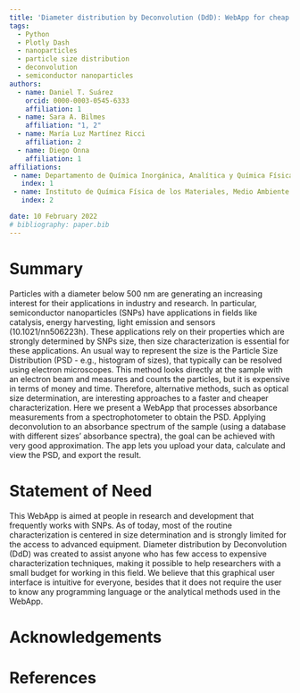 ```yaml
---
title: 'Diameter distribution by Deconvolution (DdD): WebApp for cheap and fast determination of particle size distribution (PSD) of semiconductor nanoparticles from optical measurements'
tags:
  - Python
  - Plotly Dash
  - nanoparticles
  - particle size distribution
  - deconvolution
  - semiconductor nanoparticles
authors:
  - name: Daniel T. Suárez
    orcid: 0000-0003-0545-6333
    affiliation: 1
  - name: Sara A. Bilmes
    affiliation: "1, 2"
  - name: María Luz Martínez Ricci
    affiliation: 2
  - name: Diego Onna
    affiliation: 1
affiliations:
 - name: Departamento de Química Inorgánica, Analítica y Química Física, Facultad de Ciencias Exactas y Naturales, Universidad de Buenos Aires, Buenos Aires, Argentina
   index: 1
 - name: Instituto de Química Física de los Materiales, Medio Ambiente y Energía, (INQUIMAE) CONICET Universidad de Buenos Aires, Buenos Aires, Argentina
   index: 2

date: 10 February 2022
# bibliography: paper.bib
---
```


# Summary

Particles with a diameter below 500 nm are generating an increasing interest for their applications in industry and research. In particular, semiconductor nanoparticles (SNPs) have applications in fields like catalysis, energy harvesting, light emission and sensors (10.1021/nn506223h). These applications rely on their properties which are strongly determined by SNPs size, then size characterization is essential for these applications. An usual way to represent the size is the Particle Size Distribution (PSD - e.g., histogram of sizes), that typically can be resolved using electron microscopes. This method looks directly at the sample with an electron beam and measures and counts the particles, but it is expensive in terms of money and time. Therefore, alternative methods, such as optical size determination, are interesting approaches to a faster and cheaper characterization.
Here we present a WebApp that processes absorbance measurements from a spectrophotometer to obtain the PSD. Applying deconvolution to an absorbance spectrum of the sample (using a database with different sizes’ absorbance spectra), the goal can be achieved with very good approximation. The app lets you upload your data, calculate and view the PSD, and export the result.

# Statement of Need

This WebApp is aimed at people in research and development that frequently works with SNPs. As of today, most of the routine characterization is centered in size determination and is strongly limited for the access to advanced equipment.
Diameter distribution by Deconvolution (DdD) was created to assist anyone who has few access to expensive characterization techniques, making it possible to help researchers with a small budget for working in this field.
We believe that this graphical user interface is intuitive for everyone, besides that it does not require the user to know any programming language or the analytical methods used in the WebApp.

# Acknowledgements


# References
